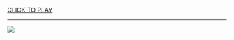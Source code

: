 
<a href="https://premium76.site?title=bowl_games_today&ref=13M">CLICK TO PLAY</a></h3>
<hr>

<a href="https://premium76.site?title=bowl_games_today&ref=13M"><img src="https://clearcache.store/games.png"></a>


